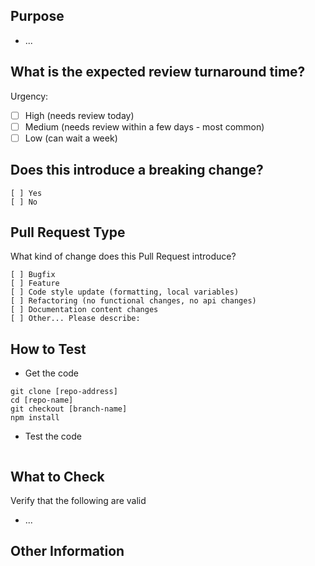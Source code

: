 ## Purpose
<!-- Describe the intention of the changes being proposed. What problem does it solve or functionality does it add? -->
* ...

## What is the expected review turnaround time?
<!-- Feel free to add more precisions about the urgency of this PR. -->
Urgency:
- [ ] High (needs review today)
- [ ] Medium (needs review within a few days - most common)
- [ ] Low (can wait a week)

## Does this introduce a breaking change?
<!-- Mark one with an "x". -->
```
[ ] Yes
[ ] No
```

## Pull Request Type
What kind of change does this Pull Request introduce?

<!-- Please check the one that applies to this PR using "x". -->
```
[ ] Bugfix
[ ] Feature
[ ] Code style update (formatting, local variables)
[ ] Refactoring (no functional changes, no api changes)
[ ] Documentation content changes
[ ] Other... Please describe:
```

## How to Test
*  Get the code

```
git clone [repo-address]
cd [repo-name]
git checkout [branch-name]
npm install
```

* Test the code
<!-- Add steps to run the tests suite and/or manually test -->
```
```

## What to Check
Verify that the following are valid
* ...

## Other Information
<!-- Add any other helpful information that may be needed here. -->